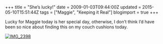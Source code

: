 +++
title = "She’s lucky!"
date = 2009-01-03T09:44:00Z
updated = 2015-05-10T15:51:44Z
tags = ["Maggie", "Keeping it Real"]
blogimport = true 
+++

Lucky for Maggie today is her special day, otherwise, I don’t think I’d have been so nice about finding this on my couch cushions today.

[![IMG_2398](https://latc.s3.amazonaws.com/wp-content/uploads/2009/01/img-2398-thumb.jpg "IMG_2398")](https://latc.s3.amazonaws.com/wp-content/uploads/2009/01/img-2398.jpg)
